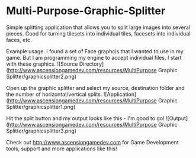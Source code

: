 # Multi-Purpose-Graphic-Splitter
Simple splitting application that allows you to split large images into several pieces. Good for turning tilesets into individual tiles, facesets into individual faces, etc.

Example usage. I found a set of Face graphcis that I wanted to use in my game. But I am programming my engine to accept individual files. I start with these graphics.
![Source Directory](http://www.ascensiongamedev.com/resources/MultiPurpose Graphic Splitter/graphicsplitter2.png)

Open up the graphic splitter and select my source, destination folder and the number of horizontal/vertical splits. 
![Application](http://www.ascensiongamedev.com/resources/MultiPurpose Graphic Splitter/graphicsplitter1.png)

Hit the split button and my output looks like this - I'm good to go!
![Output](http://www.ascensiongamedev.com/resources/MultiPurpose Graphic Splitter/graphicsplitter3.png)


Check out http://www.ascensiongamedev.com for Game Development tools, support and more applications like this!
